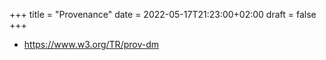 +++
title = "Provenance"
date = 2022-05-17T21:23:00+02:00
draft = false
+++

-   <https://www.w3.org/TR/prov-dm>
